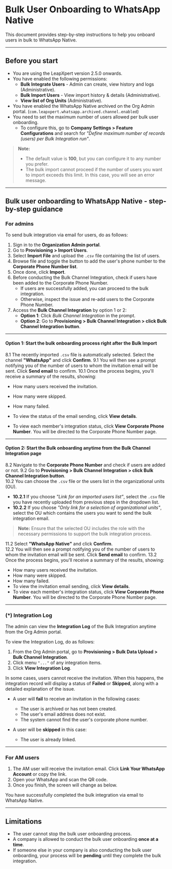 # Bulk User Onboarding to WhatsApp Native

This document provides step-by-step instructions to help you onboard users in bulk to WhatsApp Native.

---

## Before you start
- You are using the LeapXpert version 2.5.0 onwards.  
- You have enabled the following permissions:  
  - **Bulk Integrate Users** - Admin can create, view history and logs (Administrative).  
  - **Bulk Import Users** - View import history & details (Administrative).  
  - **View list of Org Units** (Administrative).  
- You have enabled the WhatsApp Native archived on the Org Admin portal. (`com.leapxpert.whatsapp.archived.channel.enabled`)  
- You need to set the maximum number of users allowed per bulk user onboarding.  
  - To configure this, go to **Company Settings > Feature Configurations** and search for *"Define maximum number of records (users) per Bulk Integration run"*. 

>**Note:**  
>- The default value is **100**, but you can configure it to any number you prefer.  
>- The bulk import cannot proceed if the number of users you want to import exceeds this limit. In this case, you will see an error message.  
---

## Bulk user onboarding to WhatsApp Native - step-by-step guidance

### For admins
To send bulk integration via email for users, do as follows:

1. Sign in to the **Organization Admin portal**.  
2. Go to **Provisioning > Import Users**. 
3. Select **Import File** and upload the `.csv` file containing the list of users.  
4. Browse file and toggle the button to add the user's phone number to the **Corporate Phone Number list**.   
5. Once done, click **Import**.  
6. Before conducting the Bulk Channel Integration, check if users have been added to the Corporate Phone Number.  
   - If users are successfully added, you can proceed to the bulk integration.  
   - Otherwise, inspect the issue and re-add users to the Corporate Phone Number. 
7. Access the **Bulk Channel Integration** by option 1 or 2:  
   - **Option 1**: Click *Bulk Channel Integration* in the prompt.  
   - **Option 2**: Go to **Provisioning > Bulk Channel Integration > click Bulk Channel Integration button**.  

---

#### Option 1: Start the bulk onboarding process right after the Bulk Import
8.1 The recently imported `.csv` file is automatically selected. Select the channel **"WhatsApp"** and click **Confirm**. 
9.1 You will then see a prompt notifying you of the number of users to whom the invitation email will be sent. Click **Send email** to confirm. 
10.1 Once the process begins, you'll receive a summary of the results, showing:  
   - How many users received the invitation.  
   - How many were skipped.  
   - How many failed.  

- To view the status of the email sending, click **View details**.  
- To view each member's integration status, click **View Corporate Phone Number**. You will be directed to the Corporate Phone Number page.    

---

#### Option 2: Start the Bulk onboarding anytime from the Bulk Channel Integration page
8.2 Navigate to the **Corporate Phone Number** and check if users are added or not. 
9.2 Go to **Provisioning > Bulk Channel Integration > click Bulk Channel Integration button**.  
10.2 You can choose the `.csv` file or the users list in the organizational units (OU).  
   - **10.2.1** If you choose *"Link for an imported users list"*, select the `.csv` file you have recently uploaded from previous steps in the dropdown list. 
   - **10.2.2** If you choose *"Only link for a selection of organizational units"*, select the OU which contains the users you want to send the bulk integration email. 

  > **Note:** Ensure that the selected OU includes the role with the necessary permissions to support the bulk integration process.  

11.2 Select **"WhatsApp Native"** and click **Confirm**.  
12.2 You will then see a prompt notifying you of the number of users to whom the invitation email will be sent. Click **Send email** to confirm. 
13.2 Once the process begins, you'll receive a summary of the results, showing:  
   - How many users received the invitation.  
   - How many were skipped.  
   - How many failed.      
- To view the invitation email sending, click **View details**.  
- To view each member's integration status, click **View Corporate Phone Number**. You will be directed to the Corporate Phone Number page.    

---

### (*) Integration Log
The admin can view the **Integration Log** of the Bulk Integration anytime from the Org Admin portal.  

To view the Integration Log, do as follows:  
1. From the Org Admin portal, go to **Provisioning > Bulk Data Upload > Bulk Channel Integration**.  
2. Click menu `"..."` of any integration items.  
3. Click **View Integration Log**.    

In some cases, users cannot receive the invitation. When this happens, the integration record will display a status of **Failed** or **Skipped**, along with a detailed explanation of the issue.  

- A user will **fail** to receive an invitation in the following cases:  
  - The user is archived or has not been created.  
  - The user's email address does not exist.  
  - The system cannot find the user's corporate phone number.  

- A user will be **skipped** in this case:  
  - The user is already linked.        

---

### For AM users
1. The AM user will receive the invitation email. Click **Link Your WhatsApp Account** or copy the link.  
2. Open your WhatsApp and scan the QR code.     
3. Once you finish, the screen will change as below.

You have successfully completed the bulk integration via email to WhatsApp Native.  

---

## Limitations
- The user cannot stop the bulk user onboarding process.  
- A company is allowed to conduct the bulk user onboarding **once at a time**.  
- If someone else in your company is also conducting the bulk user onboarding, your process will be **pending** until they complete the bulk integration.
